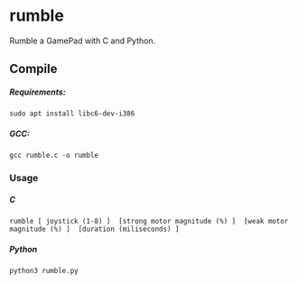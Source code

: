 # rumble
Rumble a GamePad with C and Python.

## Compile
##### Requirements:
```
sudo apt install libc6-dev-i386
```

##### GCC:
```
gcc rumble.c -o rumble
```

### Usage

##### C
```
rumble [ joystick (1-8) ]  [strong motor magnitude (%) ]  [weak motor magnitude (%) ]  [duration (miliseconds) ]
```
##### Python
```
python3 rumble.py
```

